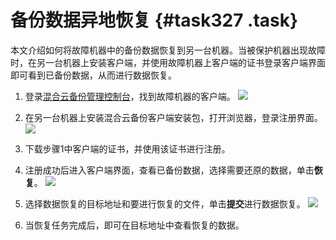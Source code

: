 # 备份数据异地恢复 {#task327 .task}

本文介绍如何将故障机器中的备份数据恢复到另一台机器。当被保护机器出现故障时，在另一台机器上安装客户端，并使用故障机器上客户端的证书登录客户端界面即可看到已备份数据，从而进行数据恢复。

1.   登录[混合云备份管理控制台](https://hbr.console.aliyun.com)，找到故障机器的客户端。 ![](http://static-aliyun-doc.oss-cn-hangzhou.aliyuncs.com/assets/img/40361/154115282621580_zh-CN.png)

  
2.   在另一台机器上安装混合云备份客户端安装包，打开浏览器，登录注册界面。 ![](http://static-aliyun-doc.oss-cn-hangzhou.aliyuncs.com/assets/img/40361/154115282621581_zh-CN.png)

  
3.   下载步骤1中客户端的证书，并使用该证书进行注册。 
4.   注册成功后进入客户端界面，查看已备份数据，选择需要还原的数据，单击**恢复**。 ![](http://static-aliyun-doc.oss-cn-hangzhou.aliyuncs.com/assets/img/40361/154115282621582_zh-CN.png)

  
5.   选择数据恢复的目标地址和要进行恢复的文件，单击**提交**进行数据恢复。 ![](http://static-aliyun-doc.oss-cn-hangzhou.aliyuncs.com/assets/img/40361/154115282621583_zh-CN.png)

  
6.   当恢复任务完成后，即可在目标地址中查看恢复的数据。 

